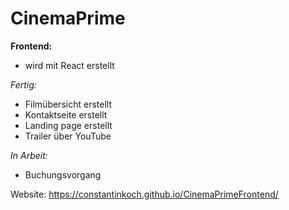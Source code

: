 # CinemaPrime

**Frontend:**
- wird mit React erstellt

_Fertig:_
- Filmübersicht erstellt
- Kontaktseite erstellt
- Landing page erstellt
- Trailer über YouTube

_In Arbeit:_
- Buchungsvorgang


Website:
https://constantinkoch.github.io/CinemaPrimeFrontend/
